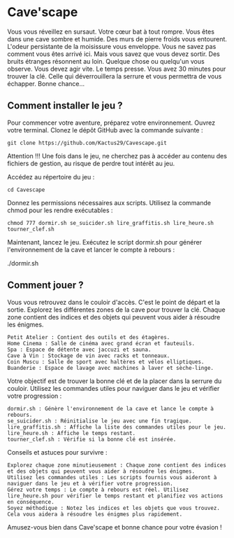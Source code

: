 # Cave'scape
Vous vous réveillez en sursaut.
Votre cœur bat à tout rompre.
Vous êtes dans une cave sombre et humide.
Des murs de pierre froids vous entourent.
L'odeur persistante de la moisissure vous enveloppe.
Vous ne savez pas comment vous êtes arrivé ici.
Mais vous savez que vous devez sortir.
Des bruits étranges résonnent au loin.
Quelque chose ou quelqu'un vous observe.
Vous devez agir vite.
Le temps presse.
Vous avez 30 minutes pour trouver la clé.
Celle qui déverrouillera la serrure et vous permettra de vous échapper.
Bonne chance...

## Comment installer le jeu ?
Pour commencer votre aventure, préparez votre environnement.
Ouvrez votre terminal.
Clonez le dépôt GitHub avec la commande suivante :
```
git clone https://github.com/Kactus29/Cavescape.git
```
Attention !!! Une fois dans le jeu, ne cherchez pas à accéder au contenu des fichiers de gestion, au risque de perdre tout intérêt au jeu.

Accédez au répertoire du jeu :
```
cd Cavescape
```
Donnez les permissions nécessaires aux scripts.
Utilisez la commande chmod pour les rendre exécutables :
```
chmod 777 dormir.sh se_suicider.sh lire_graffitis.sh lire_heure.sh tourner_clef.sh
```
Maintenant, lancez le jeu.
Exécutez le script dormir.sh pour générer l'environnement de la cave et lancer le compte à rebours :

./dormir.sh

## Comment jouer ?
Vous vous retrouvez dans le couloir d'accès.
C'est le point de départ et la sortie.
Explorez les différentes zones de la cave pour trouver la clé.
Chaque zone contient des indices et des objets qui peuvent vous aider à résoudre les énigmes.

    Petit Atelier : Contient des outils et des étagères.
    Home Cinema : Salle de cinéma avec grand écran et fauteuils.
    Spa : Espace de détente avec jaccuzi et sauna.
    Cave à Vin : Stockage de vin avec racks et tonneaux.
    Coin Muscu : Salle de sport avec haltères et vélos elliptiques.
    Buanderie : Espace de lavage avec machines à laver et sèche-linge.

Votre objectif est de trouver la bonne clé et de la placer dans la serrure du couloir.
Utilisez les commandes utiles pour naviguer dans le jeu et vérifier votre progression :

    dormir.sh : Génère l'environnement de la cave et lance le compte à rebours.
    se_suicider.sh : Réinitialise le jeu avec une fin tragique.
    lire_graffitis.sh : Affiche la liste des commandes utiles pour le jeu.
    lire_heure.sh : Affiche le temps restant.
    tourner_clef.sh : Vérifie si la bonne clé est insérée.

Conseils et astuces pour survivre :

    Explorez chaque zone minutieusement : Chaque zone contient des indices et des objets qui peuvent vous aider à résoudre les énigmes.
    Utilisez les commandes utiles : Les scripts fournis vous aideront à naviguer dans le jeu et à vérifier votre progression.
    Gérez votre temps : Le compte à rebours est réel. Utilisez lire_heure.sh pour vérifier le temps restant et planifiez vos actions en conséquence.
    Soyez méthodique : Notez les indices et les objets que vous trouvez. Cela vous aidera à résoudre les énigmes plus rapidement.

Amusez-vous bien dans Cave'scape et bonne chance pour votre évasion !
